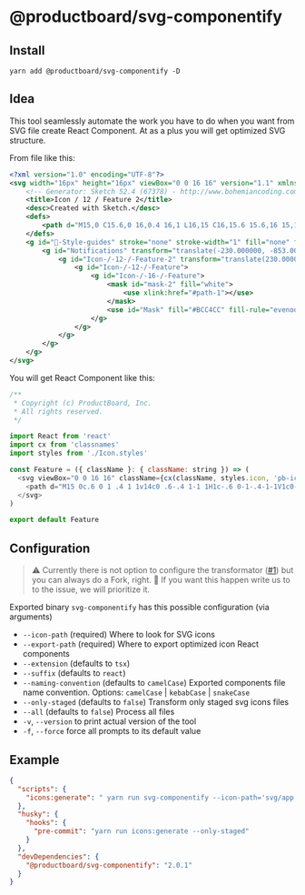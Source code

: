 # @productboard/svg-componentify

## Install

`yarn add @productboard/svg-componentify -D`

## Idea

This tool seamlessly automate the work you have to do when you want from SVG file create React Component. At as a plus you will get optimized SVG structure.

From file like this:

```xml
<?xml version="1.0" encoding="UTF-8"?>
<svg width="16px" height="16px" viewBox="0 0 16 16" version="1.1" xmlns="http://www.w3.org/2000/svg" xmlns:xlink="http://www.w3.org/1999/xlink">
    <!-- Generator: Sketch 52.4 (67378) - http://www.bohemiancoding.com/sketch -->
    <title>Icon / 12 / Feature 2</title>
    <desc>Created with Sketch.</desc>
    <defs>
        <path d="M15,0 C15.6,0 16,0.4 16,1 L16,15 C16,15.6 15.6,16 15,16 L1,16 C0.4,16 0,15.6 0,15 L0,1 C0,0.4 0.4,0 1,0 L15,0 Z M14,14 L14,2 L2,2 L2,14 L14,14 Z M4,7 L12,7 L12,9 L4,9 L4,7 Z M4,4 L12,4 L12,6 L4,6 L4,4 Z M4,10 L8,10 L8,12 L4,12 L4,10 Z" id="path-1"></path>
    </defs>
    <g id="🎨-Style-guides" stroke="none" stroke-width="1" fill="none" fill-rule="evenodd">
        <g id="Notifications" transform="translate(-230.000000, -853.000000)">
            <g id="Icon-/-12-/-Feature-2" transform="translate(230.000000, 853.000000)">
                <g id="Icon-/-12-/-Feature">
                    <g id="Icon-/-16-/-Feature">
                        <mask id="mask-2" fill="white">
                            <use xlink:href="#path-1"></use>
                        </mask>
                        <use id="Mask" fill="#BCC4CC" fill-rule="evenodd" xlink:href="#path-1"></use>
                    </g>
                </g>
            </g>
        </g>
    </g>
</svg>
```

You will get React Component like this:

```js
/**
 * Copyright (c) ProductBoard, Inc.
 * All rights reserved.
 */

import React from 'react'
import cx from 'classnames'
import styles from './Icon.styles'

const Feature = ({ className }: { className: string }) => (
  <svg viewBox="0 0 16 16" className={cx(className, styles.icon, 'pb-icon')}>
    <path d="M15 0c.6 0 1 .4 1 1v14c0 .6-.4 1-1 1H1c-.6 0-1-.4-1-1V1c0-.6.4-1 1-1h14zm-1 14V2H2v12h12zM4 7h8v2H4V7zm0-3h8v2H4V4zm0 6h4v2H4v-2z" />
  </svg>
)

export default Feature
```

## Configuration

> ⚠️ Currently there is not option to configure the transformator ([#1](https://github.com/productboard-labs/svg-componentify/issues/1)) but you can always do a Fork, right. 💪 If you want this happen write us to to the issue, we will prioritize it.

Exported binary `svg-componentify` has this possible configuration (via arguments)

- `--icon-path` (required) Where to look for SVG icons
- `--export-path` (required) Where to export optimized icon React components
- `--extension` (defaults to `tsx`)
- `--suffix` (defaults to `react`)
- `--naming-convention` (defaults to `camelCase`) Exported components file name convention. Options: `camelCase` | `kebabCase` | `snakeCase`
- `--only-staged` (defaults to `false`) Transform only staged svg icons files
- `--all` (defaults to `false`) Process all files
- `-v`, `--version` to print actual version of the tool
- `-f`, `--force` force all prompts to its default value

## Example

```json
{
  "scripts": {
    "icons:generate": " yarn run svg-componentify --icon-path='svg/app' --export-path='src/js/components/ui/Icons'"
  },
  "husky": {
    "hooks": {
      "pre-commit": "yarn run icons:generate --only-staged"
    }
  },
  "devDependencies": {
    "@productboard/svg-componentify": "2.0.1"
  }
}
```
